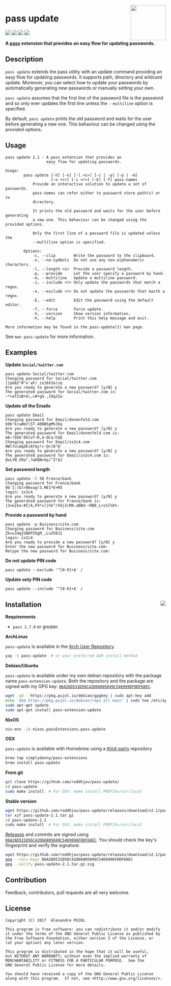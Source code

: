 [<img src="https://gitlab.com/uploads/-/system/project/avatar/2394420/logo.png" align="right" height="110"/>][github-link]

# pass update

[![][gitlab]][gitlab-link] [![][coverage]][coverage-link] [![][quality]][quality-link] [![][release]][release-link]

**A [pass] extension that provides an easy flow for updating passwords.**


## Description
`pass update` extends the pass utility with an update command providing
an easy flow for updating passwords. It supports path, directory and wildcard
update. Moreover, you can select how to update your passwords by automatically
generating new passwords or manually setting your own.

`pass update` assumes that the first line of the password file is the password
and so only ever updates the first line unless the `--multiline` option is
specified.

By default, `pass update` prints the old password and waits for the user before
generating a new one. This behaviour can be changed using the provided options.

## Usage

```
pass update 2.1 - A pass extension that provides an
                  easy flow for updating passwords.

Usage:
        pass update [-h] [-n] [-l <s>] [-c | -p] [-p | -m]
                    [-e <r>] [-i <r>] [-E] [-f] pass-names
            Provide an interactive solution to update a set of passwords.
            pass-names can refer either to password store path(s) or to
            directory.

            It prints the old password and waits for the user before generating
            a new one. This behaviour can be changed using the provided options.

            Only the first line of a password file is updated unless the
            --multiline option is specified.

    	Options:
            -c, --clip        Write the password to the clipboard.
            -n, --no-symbols  Do not use any non-alphanumeric characters.
            -l, --length <s>  Provide a password length.
            -p, --provide     Let the user specify a password by hand.
            -m, --multiline   Update a multiline password.
            -i, --include <r> Only update the passwords that match a regex.
            -e, --exclude <r> Do not update the passwords that macth a regex.
            -E, --edit        Edit the password using the default editor.
            -f, --force       Force update.
            -V, --version     Show version information.
            -h, --help        Print this help message and exit.

More information may be found in the pass-update(1) man page.
```

See `man pass-update` for more information.

## Examples

**Update `Social/twitter.com`**
```
pass update Social/twitter.com
Changing password for Social/twitter.com
[}p&62"#"x'aF/_ix}6X3a)zq
Are you ready to generate a new password? [y/N] y
The generated password for Social/twitter.com is:
~*>afZsB+G\,c#+g$-,{OqJ{w
```

**Update all the Emails**
```
pass update Email
Changing password for Email/donenfeld.com
b9b"k(u#m7|ST-400B5gM%[Kq
Are you ready to generate a new password? [y/N] y
The generated password for Email/donenfeld.com is:
m6~!b5U`OhloT~R,4-OCa:h$Q
Changing password for Email/zx2c4.com
HWl7u\Aqdk]AY$y!='@>]8"@`
Are you ready to generate a new password? [y/N] y
The generated password for Email/zx2c4.com is:
@uLYW_X9a",?wDQN=hp/^Z!$J
```

**Set password length**
```
pass update -l 50 France/bank
Changing password for France/bank
9b'I;]b)>06xug!3.ME1*E+M3
login: zx2c4
Are you ready to generate a new password? [y/N] y
The generated password for France/bank is:
|3=&{ko:#I|A,P4*=[|hk^/V4jIcRN.uBBd-~RB0_L<sS[%k%-
```

**Provide a password by hand**
```
pass update -p Business/site.com
Changing password for Business/site.com
Zk=u]HqjUAKPZ$gM_,LuZV8J2
login: zx2c4
Are you ready to provide a new password? [y/N] y
Enter the new password for Business/site.com:
Retype the new password for Business/site.com:
```

**Do not update PIN code**
```
pass update --exclude '^[0-9]+$' /
```

**Update only PIN code**
```
pass update --include '^[0-9]+$' /
```

## Installation [<img src="https://repology.org/badge/vertical-allrepos/pass-update.svg" align="right">][repology-link]

**Requirements**
* `pass 1.7.0` or greater.

**ArchLinux**

`pass-update` is available in the [Arch User Repository][aur].
```sh
yay -S pass-update  # or your preferred AUR install method
```

**Debian/Ubuntu**

`pass-update` is available under my own debian repository with the package name
`pass-extension-update`. Both the repository and the package are signed with
my GPG key: [`06A26D531D56C42D66805049C5469996F0DF68EC`][keys].
```sh
wget -qO - https://pkg.pujol.io/debian/gpgkey | sudo apt-key add -
echo 'deb https://pkg.pujol.io/debian/repo all main' | sudo tee /etc/apt/sources.list.d/pkg.pujol.io.list
sudo apt-get update
sudo apt-get install pass-extension-update
```

**NixOS**
```sh
nix-env -iA nixos.passExtensions.pass-update
```

**OSX**

`pass-update` is available with Homebrew using a [third-party][brew-tap] repository
```sh
brew tap simplydanny/pass-extensions
brew install pass-update
```

**From git**
```sh
git clone https://github.com/roddhjav/pass-update/
cd pass-update
sudo make install  # For OSX: make install PREFIX=/usr/local
```

**Stable version**
```sh
wget https://github.com/roddhjav/pass-update/releases/download/v2.1/pass-update-2.1.tar.gz
tar xzf pass-update-2.1.tar.gz
cd pass-update-2.1
sudo make install  # For OSX: make install PREFIX=/usr/local
```

[Releases][releases] and commits are signed using [`06A26D531D56C42D66805049C5469996F0DF68EC`][keys].
You should check the key's fingerprint and verify the signature:
```sh
wget https://github.com/roddhjav/pass-update/releases/download/v2.1/pass-update-2.1.tar.gz.asc
gpg --recv-keys 06A26D531D56C42D66805049C5469996F0DF68EC
gpg --verify pass-update-2.1.tar.gz.sig
```

## Contribution
Feedback, contributors, pull requests are all very welcome.


## License

    Copyright (C) 2017  Alexandre PUJOL

    This program is free software: you can redistribute it and/or modify
    it under the terms of the GNU General Public License as published by
    the Free Software Foundation, either version 3 of the License, or
    (at your option) any later version.

    This program is distributed in the hope that it will be useful,
    but WITHOUT ANY WARRANTY; without even the implied warranty of
    MERCHANTABILITY or FITNESS FOR A PARTICULAR PURPOSE.  See the
    GNU General Public License for more details.

    You should have received a copy of the GNU General Public License
    along with this program.  If not, see <http://www.gnu.org/licenses/>.

[github-link]: https://github.com/roddhjav/pass-update
[gitlab]: https://gitlab.com/roddhjav/pass-update/badges/master/pipeline.svg?style=flat-square
[gitlab-link]: https://gitlab.com/roddhjav/pass-update/pipelines
[coverage]: https://img.shields.io/coveralls/roddhjav/pass-update/master.svg?style=flat-square
[coverage-link]: https://coveralls.io/github/roddhjav/pass-update
[quality]: https://img.shields.io/codacy/grade/1eccb02d0b9a4c3d834c01b8f67b6cb4/master.svg?style=flat-square
[quality-link]: https://www.codacy.com/app/roddhjav/pass-update
[release]: https://img.shields.io/github/release/roddhjav/pass-update.svg?maxAge=600&style=flat-square
[release-link]: https://github.com/roddhjav/pass-update/releases/latest
[repology-link]: https://repology.org/project/pass-update/versions

[pass]: https://www.passwordstore.org/
[keys]: https://pujol.io/keys
[aur]: https://aur.archlinux.org/packages/pass-update
[releases]: https://github.com/roddhjav/pass-update/releases
[keybase]: https://keybase.io/roddhjav
[brew-tap]: https://github.com/SimplyDanny/homebrew-pass-extensions
